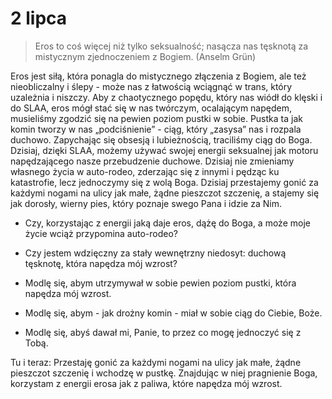 
# 2 lipca

> Eros to coś więcej niż tylko seksualność; nasącza nas tęsknotą za mistycznym zjednoczeniem z Bogiem. (Anselm Grün)

Eros jest siłą, która ponagla do mistycznego złączenia z Bogiem, ale też nieobliczalny i ślepy - może nas z łatwością wciągnąć w trans, który uzależnia i niszczy. Aby z chaotycznego popędu, który nas wiódł do klęski i do SLAA, eros mógł stać się w nas twórczym, ocalającym napędem, musieliśmy zgodzić się na pewien poziom pustki w sobie. Pustka ta jak komin tworzy w nas „podciśnienie” - ciąg, który „zasysa” nas i rozpala duchowo. Zapychając się obsesją i lubieżnością, traciliśmy ciąg do Boga. Dzisiaj, dzięki SLAA, możemy używać swojej energii seksualnej jak motoru napędzającego nasze przebudzenie duchowe. Dzisiaj nie zmieniamy własnego życia w auto-rodeo, zderzając się z innymi i pędząc ku katastrofie, lecz jednoczymy się z wolą Boga. Dzisiaj przestajemy gonić za każdymi nogami na ulicy jak małe, żądne pieszczot szczenię, a stajemy się jak dorosły, wierny pies, który poznaje swego Pana i idzie za Nim.

- Czy, korzystając z energii jaką daje eros, dążę do Boga, a może moje życie wciąż przypomina auto-rodeo?
- Czy jestem wdzięczny za stały wewnętrzny niedosyt: duchową tęsknotę, która napędza mój wzrost?

- Modlę się, abym utrzymywał w sobie pewien poziom pustki, która napędza mój wzrost.
- Modlę się, abym - jak drożny komin - miał w sobie ciąg do Ciebie, Boże.
- Modlę się, abyś dawał mi, Panie, to przez co mogę jednoczyć się z Tobą.

Tu i teraz: Przestaję gonić za każdymi nogami na ulicy jak małe, żądne pieszczot szczenię i wchodzę w pustkę. Znajdując w niej pragnienie Boga, korzystam z energii erosa jak z paliwa, które napędza mój wzrost.
